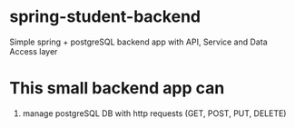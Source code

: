 # spring-student-backend
Simple spring + postgreSQL backend app with API, Service and Data Access layer

# This small backend app can
1. manage postgreSQL DB with http requests (GET, POST, PUT, DELETE)
